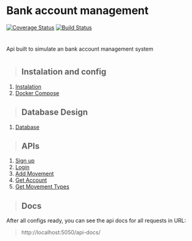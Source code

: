 # Bank account management
[![Coverage Status](https://coveralls.io/repos/github/MarceloSavian/bank_account_backend/badge.svg?branch=main)](https://coveralls.io/github/MarceloSavian/bank_account_backend?branch=main)
[![Build Status](https://travis-ci.com/MarceloSavian/bank_account_backend.svg?branch=main)](https://travis-ci.com/MarceloSavian/bank_account_backend)
#

Api built to simulate an bank account management system

#

> ## Instalation and config
1. [Instalation](./requirements/instalation/index.md)
2. [Docker Compose](./requirements/instalation/docker.md)

> ## Database Design
1. [Database](./requirements/database/database.md)

> ## APIs
1. [Sign up](./requirements/auth/signup.md)
2. [Login](./requirements/auth/login.md)
3. [Add Movement](./requirements/movement/addMovement.md)
4. [Get Account](./requirements/account/getAccount.md)
5. [Get Movement Types](./requirements/movementTypes/getMovementTypes.md)

> ## Docs
After all configs ready, you can see the api docs for all requests in URL:

> http://localhost:5050/api-docs/